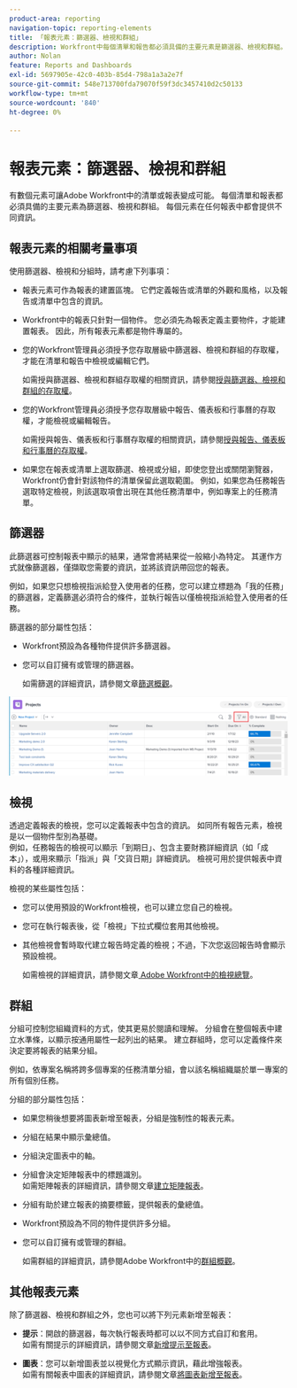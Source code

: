 ```yaml
---
product-area: reporting
navigation-topic: reporting-elements
title: 「報表元素：篩選器、檢視和群組」
description: Workfront中每個清單和報告都必須具備的主要元素是篩選器、檢視和群組。 每個元素在任何報表中都會提供不同資訊。
author: Nolan
feature: Reports and Dashboards
exl-id: 5697905e-42c0-403b-85d4-798a1a3a2e7f
source-git-commit: 548e713700fda79070f59f3dc3457410d2c50133
workflow-type: tm+mt
source-wordcount: '840'
ht-degree: 0%

---
```


# 報表元素：篩選器、檢視和群組

<!--
<div style="color: #ff1493;" data-mc-conditions="QuicksilverOrClassic.Draft mode">
<p>AL: Add information here about all the different kinds of FVGs: in reports, in lists, beta, etc // OR: this article should be a high-level overview of reporting elements. Then, each type of element should have:</p>
<p>- overview for Filters</p>
<p>- create a filter</p>
<p>- share a filter</p>
<p>ALL in Reporting elements but the Shared ones should be linked to Basics> Sharing; some of the articles in the Basics> Navigation> Use lists might beed to link here as well</p>
</div>
-->

有數個元素可讓Adobe Workfront中的清單或報表變成可能。 每個清單和報表都必須具備的主要元素為篩選器、檢視和群組。 每個元素在任何報表中都會提供不同資訊。

## 報表元素的相關考量事項

使用篩選器、檢視和分組時，請考慮下列事項：

* 報表元素可作為報表的建置區塊。 它們定義報告或清單的外觀和風格，以及報告或清單中包含的資訊。
* Workfront中的報表只針對一個物件。 您必須先為報表定義主要物件，才能建置報表。 因此，所有報表元素都是物件專屬的。
* 您的Workfront管理員必須授予您存取層級中篩選器、檢視和群組的存取權，才能在清單和報告中檢視或編輯它們。

  如需授與篩選器、檢視和群組存取權的相關資訊，請參閱[授與篩選器、檢視和群組的存取權](../../../administration-and-setup/add-users/configure-and-grant-access/grant-access-fvg.md)。

* 您的Workfront管理員必須授予您存取層級中報告、儀表板和行事曆的存取權，才能檢視或編輯報告。

  如需授與報告、儀表板和行事曆存取權的相關資訊，請參閱[授與報告、儀表板和行事曆的存取權](../../../administration-and-setup/add-users/configure-and-grant-access/grant-access-reports-dashboards-calendars.md)。

* 如果您在報表或清單上選取篩選、檢視或分組，即使您登出或關閉瀏覽器，Workfront仍會針對該物件的清單保留此選取範圍。 例如，如果您為任務報告選取特定檢視，則該選取項會出現在其他任務清單中，例如專案上的任務清單。

## 篩選器

此篩選器可控制報表中顯示的結果，通常會將結果從一般縮小為特定。 其運作方式就像篩選器，僅擷取您需要的資訊，並將該資訊帶回您的報表。

例如，如果您只想檢視指派給登入使用者的任務，您可以建立標題為「我的任務」的篩選器，定義篩選必須符合的條件，並執行報告以僅檢視指派給登入使用者的任務。

篩選器的部分屬性包括：

* Workfront預設為各種物件提供許多篩選器。
* 您可以自訂擁有或管理的篩選器。

  如需篩選的詳細資訊，請參閱文章[篩選概觀](../../../reports-and-dashboards/reports/reporting-elements/filters-overview.md)。

![篩選器圖示](assets/projects-list-with-filter-drop-down-highlighted-nwe.png)

## 檢視

透過定義報表的檢視，您可以定義報表中包含的資訊。 如同所有報告元素，檢視是以一個物件型別為基礎。\
例如，任務報告的檢視可以顯示「到期日」、包含主要財務詳細資訊（如「成本」），或用來顯示「指派」與「交貨日期」詳細資訊。 檢視可用於提供報表中資料的各種詳細資訊。

檢視的某些屬性包括：

* 您可以使用預設的Workfront檢視，也可以建立您自己的檢視。
* 您可在執行報表後，從「檢視」下拉式欄位套用其他檢視。
* 其他檢視會暫時取代建立報告時定義的檢視；不過，下次您返回報告時會顯示預設檢視。

  如需檢視的詳細資訊，請參閱文章[ Adobe Workfront中的檢視總覽](../../../reports-and-dashboards/reports/reporting-elements/views-overview.md)。

## 群組

分組可控制您組織資料的方式，使其更易於閱讀和理解。 分組會在整個報表中建立水準條，以顯示按通用屬性一起列出的結果。 建立群組時，您可以定義條件來決定要將報表的結果分組。

例如，依專案名稱將跨多個專案的任務清單分組，會以該名稱組織屬於單一專案的所有個別任務。

分組的部分屬性包括：

* 如果您稍後想要將圖表新增至報表，分組是強制性的報表元素。
* 分組在結果中顯示彙總值&#x200B;。
* 分組決定圖表中的軸。
* 分組會決定矩陣報表中的標題識別。\
  如需矩陣報表的詳細資訊，請參閱文章[建立矩陣報表](../../../reports-and-dashboards/reports/creating-and-managing-reports/create-matrix-report.md)。

* 分組有助於建立報表的摘要標籤，提供報表的彙總值。
* Workfront預設為不同的物件提供許多分組。
* 您可以自訂擁有或管理的群組。

  如需群組的詳細資訊，請參閱Adobe Workfront中的[群組概觀](../../../reports-and-dashboards/reports/reporting-elements/groupings-overview.md)。

## 其他報表元素

除了篩選器、檢視和群組之外，您也可以將下列元素新增至報表：

* **提示**：開啟的篩選器，每次執行報表時都可以以不同方式自訂和套用。\
  如需有關提示的詳細資訊，請參閱文章[新增提示至報表](../../../reports-and-dashboards/reports/creating-and-managing-reports/add-prompt-report.md)。

* **圖表**：您可以新增圖表並以視覺化方式顯示資訊，藉此增強報表。\
  如需有關報表中圖表的詳細資訊，請參閱文章[將圖表新增至報表](../../../reports-and-dashboards/reports/creating-and-managing-reports/add-chart-report.md)。
